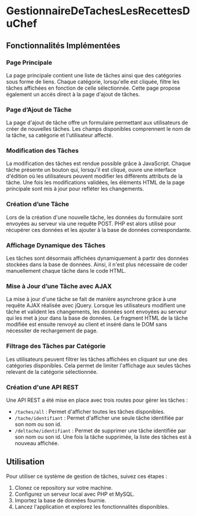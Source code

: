 ﻿# GestionnaireDeTachesLesRecettesDuChef

## Fonctionnalités Implémentées

### Page Principale 

La page principale contient une liste de tâches ainsi que des catégories sous forme de liens. Chaque catégorie, lorsqu'elle est cliquée, filtre les tâches affichées en fonction de celle sélectionnée. Cette page propose également un accès direct à la page d'ajout de tâches.

### Page d’Ajout de Tâche 

La page d'ajout de tâche offre un formulaire permettant aux utilisateurs de créer de nouvelles tâches. Les champs disponibles comprennent le nom de la tâche, sa catégorie et l'utilisateur affecté.

### Modification des Tâches

La modification des tâches est rendue possible grâce à JavaScript. Chaque tâche présente un bouton qui, lorsqu'il est cliqué, ouvre une interface d'édition où les utilisateurs peuvent modifier les différents attributs de la tâche. Une fois les modifications validées, les éléments HTML de la page principale sont mis à jour pour refléter les changements.

### Création d’une Tâche

Lors de la création d'une nouvelle tâche, les données du formulaire sont envoyées au serveur via une requête POST. PHP est alors utilisé pour récupérer ces données et les ajouter à la base de données correspondante.

### Affichage Dynamique des Tâches

Les tâches sont désormais affichées dynamiquement à partir des données stockées dans la base de données. Ainsi, il n'est plus nécessaire de coder manuellement chaque tâche dans le code HTML.

### Mise à Jour d’une Tâche avec AJAX

La mise à jour d'une tâche se fait de manière asynchrone grâce à une requête AJAX réalisée avec jQuery. Lorsque les utilisateurs modifient une tâche et valident les changements, les données sont envoyées au serveur qui les met à jour dans la base de données. Le fragment HTML de la tâche modifiée est ensuite renvoyé au client et inséré dans le DOM sans nécessiter de rechargement de page.

### Filtrage des Tâches par Catégorie

Les utilisateurs peuvent filtrer les tâches affichées en cliquant sur une des catégories disponibles. Cela permet de limiter l'affichage aux seules tâches relevant de la catégorie sélectionnée.

### Création d'une API REST

Une API REST a été mise en place avec trois routes pour gérer les tâches :
- `/taches/all` : Permet d'afficher toutes les tâches disponibles.
- `/tache/identifiant` : Permet d'afficher une seule tâche identifiée par son nom ou son id.
- `/deltache/identifiant` : Permet de supprimer une tâche identifiée par son nom ou son id. Une fois la tâche supprimée, la liste des tâches est à nouveau affichée.

## Utilisation

Pour utiliser ce système de gestion de tâches, suivez ces étapes :
1. Clonez ce repository sur votre machine.
2. Configurez un serveur local avec PHP et MySQL.
3. Importez la base de données fournie.
4. Lancez l'application et explorez les fonctionnalités disponibles.

